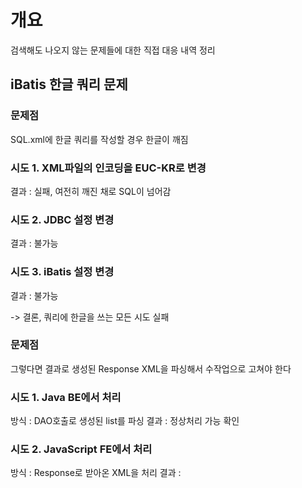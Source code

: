 # 개요
검색해도 나오지 않는 문제들에 대한 직접 대응 내역 정리

## iBatis 한글 쿼리 문제
### 문제점
SQL.xml에 한글 쿼리를 작성할 경우 한글이 깨짐

### 시도 1. XML파일의 인코딩을 EUC-KR로 변경
결과 : 실패, 여전히 깨진 채로 SQL이 넘어감

### 시도 2. JDBC 설정 변경
결과 : 불가능

### 시도 3. iBatis 설정 변경
결과 : 불가능

-> 결론, 쿼리에 한글을 쓰는 모든 시도 실패

### 문제점
그렇다면 결과로 생성된 Response XML을 파싱해서 수작업으로 고쳐야 한다

### 시도 1. Java BE에서 처리
방식 : DAO호출로 생성된 list를 파싱
결과 : 정상처리 가능 확인

### 시도 2. JavaScript FE에서 처리
방식 : Response로 받아온 XML을 처리
결과 : 
